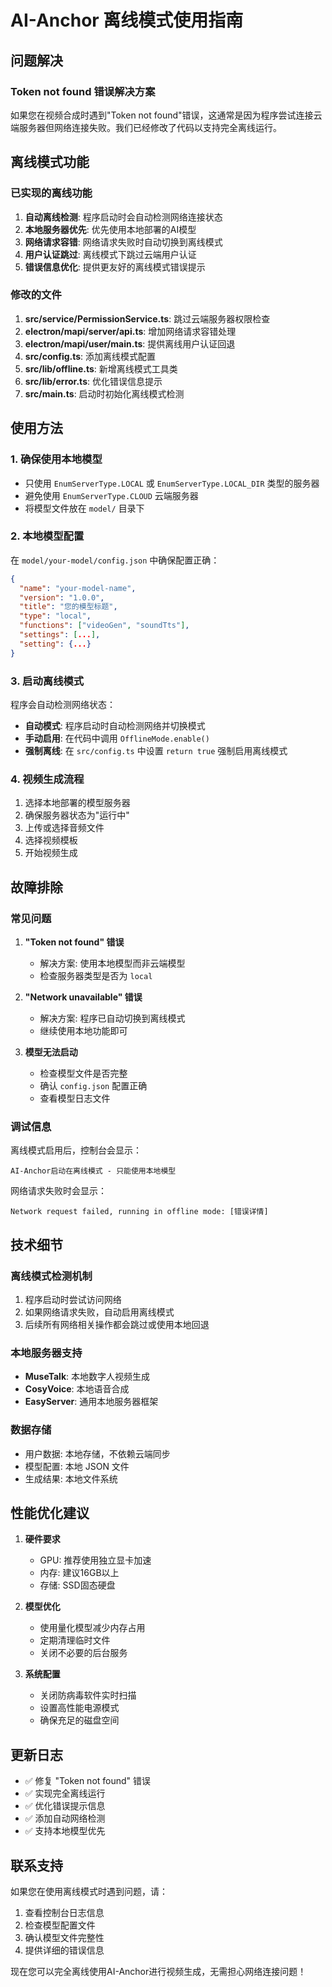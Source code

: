 # AI-Anchor 离线模式使用指南

## 问题解决

### Token not found 错误解决方案

如果您在视频合成时遇到"Token not found"错误，这通常是因为程序尝试连接云端服务器但网络连接失败。我们已经修改了代码以支持完全离线运行。

## 离线模式功能

### 已实现的离线功能

1. **自动离线检测**: 程序启动时会自动检测网络连接状态
2. **本地服务器优先**: 优先使用本地部署的AI模型
3. **网络请求容错**: 网络请求失败时自动切换到离线模式
4. **用户认证跳过**: 离线模式下跳过云端用户认证
5. **错误信息优化**: 提供更友好的离线模式错误提示

### 修改的文件

1. **src/service/PermissionService.ts**: 跳过云端服务器权限检查
2. **electron/mapi/server/api.ts**: 增加网络请求容错处理
3. **electron/mapi/user/main.ts**: 提供离线用户认证回退
4. **src/config.ts**: 添加离线模式配置
5. **src/lib/offline.ts**: 新增离线模式工具类
6. **src/lib/error.ts**: 优化错误信息提示
7. **src/main.ts**: 启动时初始化离线模式检测

## 使用方法

### 1. 确保使用本地模型

- 只使用 `EnumServerType.LOCAL` 或 `EnumServerType.LOCAL_DIR` 类型的服务器
- 避免使用 `EnumServerType.CLOUD` 云端服务器
- 将模型文件放在 `model/` 目录下

### 2. 本地模型配置

在 `model/your-model/config.json` 中确保配置正确：

```json
{
  "name": "your-model-name",
  "version": "1.0.0",
  "title": "您的模型标题",
  "type": "local",
  "functions": ["videoGen", "soundTts"],
  "settings": [...],
  "setting": {...}
}
```

### 3. 启动离线模式

程序会自动检测网络状态：

- **自动模式**: 程序启动时自动检测网络并切换模式
- **手动启用**: 在代码中调用 `OfflineMode.enable()`
- **强制离线**: 在 `src/config.ts` 中设置 `return true` 强制启用离线模式

### 4. 视频生成流程

1. 选择本地部署的模型服务器
2. 确保服务器状态为"运行中"
3. 上传或选择音频文件
4. 选择视频模板
5. 开始视频生成

## 故障排除

### 常见问题

1. **"Token not found" 错误**
   - 解决方案: 使用本地模型而非云端模型
   - 检查服务器类型是否为 `local`

2. **"Network unavailable" 错误**
   - 解决方案: 程序已自动切换到离线模式
   - 继续使用本地功能即可

3. **模型无法启动**
   - 检查模型文件是否完整
   - 确认 `config.json` 配置正确
   - 查看模型日志文件

### 调试信息

离线模式启用后，控制台会显示：
```
AI-Anchor启动在离线模式 - 只能使用本地模型
```

网络请求失败时会显示：
```
Network request failed, running in offline mode: [错误详情]
```

## 技术细节

### 离线模式检测机制

1. 程序启动时尝试访问网络
2. 如果网络请求失败，自动启用离线模式
3. 后续所有网络相关操作都会跳过或使用本地回退

### 本地服务器支持

- **MuseTalk**: 本地数字人视频生成
- **CosyVoice**: 本地语音合成
- **EasyServer**: 通用本地服务器框架

### 数据存储

- 用户数据: 本地存储，不依赖云端同步
- 模型配置: 本地 JSON 文件
- 生成结果: 本地文件系统

## 性能优化建议

1. **硬件要求**
   - GPU: 推荐使用独立显卡加速
   - 内存: 建议16GB以上
   - 存储: SSD固态硬盘

2. **模型优化**
   - 使用量化模型减少内存占用
   - 定期清理临时文件
   - 关闭不必要的后台服务

3. **系统配置**
   - 关闭防病毒软件实时扫描
   - 设置高性能电源模式
   - 确保充足的磁盘空间

## 更新日志

- ✅ 修复 "Token not found" 错误
- ✅ 实现完全离线运行
- ✅ 优化错误提示信息
- ✅ 添加自动网络检测
- ✅ 支持本地模型优先

## 联系支持

如果您在使用离线模式时遇到问题，请：

1. 查看控制台日志信息
2. 检查模型配置文件
3. 确认模型文件完整性
4. 提供详细的错误信息

现在您可以完全离线使用AI-Anchor进行视频生成，无需担心网络连接问题！ 
